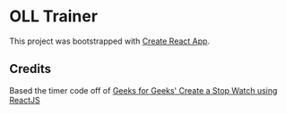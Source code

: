 # OLL Trainer

This project was bootstrapped with [Create React App](https://github.com/facebook/create-react-app).

## Credits

Based the timer code off of [Geeks for Geeks' Create a Stop Watch using ReactJS](https://www.geeksforgeeks.org/create-a-stop-watch-using-reactjs/)